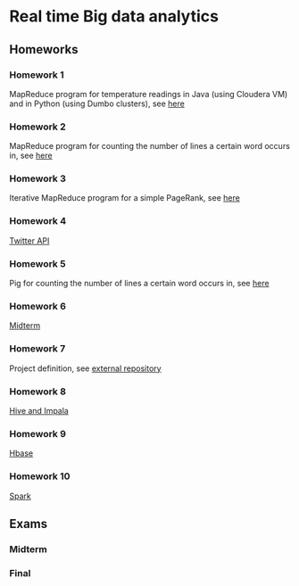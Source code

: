 # Real time Big data analytics

## Homeworks

### Homework 1
MapReduce program for temperature readings in Java (using Cloudera VM) and in Python (using Dumbo clusters), see [here](https://github.com/qdm12/courses/tree/master/Real%20time%20big%20data%20analytics/homework1)

### Homework 2
MapReduce program for counting the number of lines a certain word occurs in, see [here](https://github.com/qdm12/courses/tree/master/Real%20time%20big%20data%20analytics/homework2)

### Homework 3
Iterative MapReduce program for a simple PageRank, see [here](https://github.com/qdm12/courses/tree/master/Real%20time%20big%20data%20analytics/homework3)

### Homework 4
[Twitter API](https://github.com/qdm12/courses/tree/master/Real%20time%20big%20data%20analytics/homework4)

### Homework 5
Pig for counting the number of lines a certain word occurs in, see [here](https://github.com/qdm12/courses/tree/master/Real%20time%20big%20data%20analytics/homework5)

### Homework 6
[Midterm](https://github.com/qdm12/courses/blob/master/Real%20time%20big%20data%20analytics/midterm/readme.md)

### Homework 7
Project definition, see [external repository](https://github.com/qdm12/BitcoinUses)

### Homework 8
[Hive and Impala](https://github.com/qdm12/courses/tree/master/Real%20time%20big%20data%20analytics/homework8)

### Homework 9
[Hbase](https://github.com/qdm12/courses/blob/master/Real%20time%20big%20data%20analytics/homework9/readme.md)

### Homework 10
[Spark](https://github.com/qdm12/courses/blob/master/Real%20time%20big%20data%20analytics/homework10/readme.md)

## Exams

### Midterm

### Final
